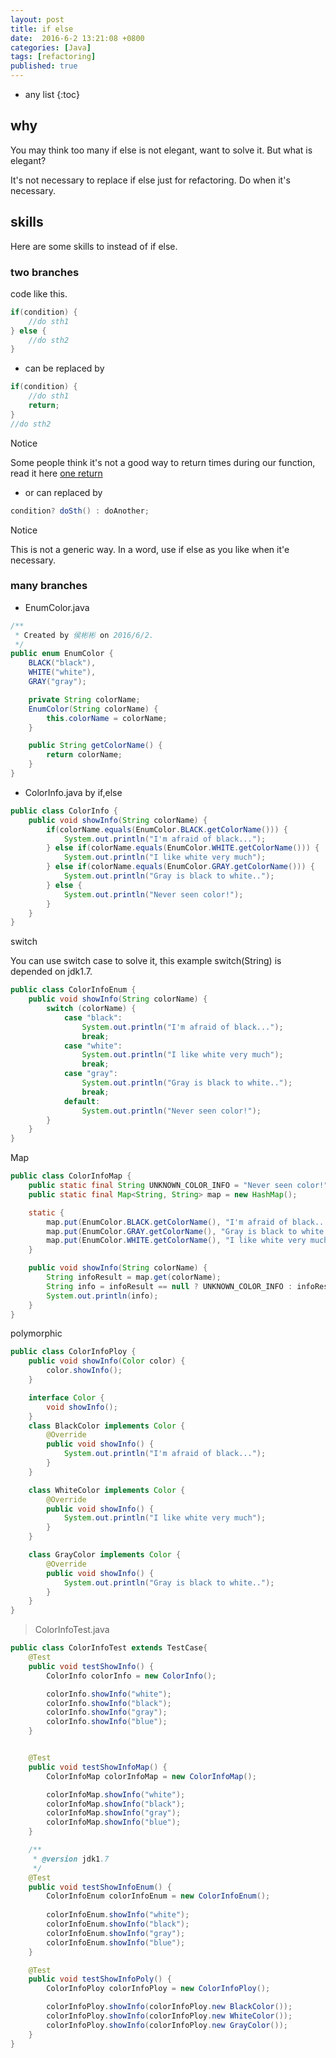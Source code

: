 ```yaml
---
layout: post
title: if else
date:  2016-6-2 13:21:08 +0800
categories: [Java]
tags: [refactoring]
published: true
---
```

* any list
{:toc}

## why

You may think too many if else is not elegant, want to solve it. But what is elegant?

It's not necessary to replace if else just for refactoring. Do when it's necessary.


## skills

Here are some skills to instead of if else.

### two branches

code like this.

```java
if(condition) {
    //do sth1
} else {
    //do sth2
}
```

- can be replaced by

```java
if(condition) {
    //do sth1
    return;
}
//do sth2
```

<label class="label label-warning">Notice</label>

Some people think it's not a good way to return times during our function, read it here [one return](http://www.theserverside.com/tip/A-return-to-Good-Code) 

- or can replaced by

```java
condition? doSth() : doAnother;
```

<label class="label label-warning">Notice</label>

This is not a generic way. In a word, use if else as you like when it'e necessary.
 
### many branches

- EnumColor.java

```java
/**
 * Created by 侯彬彬 on 2016/6/2.
 */
public enum EnumColor {
    BLACK("black"),
    WHITE("white"),
    GRAY("gray");

    private String colorName;
    EnumColor(String colorName) {
        this.colorName = colorName;
    }

    public String getColorName() {
        return colorName;
    }
}
```

- ColorInfo.java    by if,else

```java
public class ColorInfo {
    public void showInfo(String colorName) {
        if(colorName.equals(EnumColor.BLACK.getColorName())) {
            System.out.println("I'm afraid of black...");
        } else if(colorName.equals(EnumColor.WHITE.getColorName())) {
            System.out.println("I like white very much");
        } else if(colorName.equals(EnumColor.GRAY.getColorName())) {
            System.out.println("Gray is black to white..");
        } else {
            System.out.println("Never seen color!");
        }
    }
}
```

<label class="label label-success">switch</label>

You can use switch case to solve it, this example switch(String) is depended on jdk1.7.

```java
public class ColorInfoEnum {
    public void showInfo(String colorName) {
        switch (colorName) {
            case "black":
                System.out.println("I'm afraid of black...");
                break;
            case "white":
                System.out.println("I like white very much");
                break;
            case "gray":
                System.out.println("Gray is black to white..");
                break;
            default:
                System.out.println("Never seen color!");
        }
    }
}
```

<label class="label label-success">Map</label>

```java
public class ColorInfoMap {
    public static final String UNKNOWN_COLOR_INFO = "Never seen color!";
    public static final Map<String, String> map = new HashMap();

    static {
        map.put(EnumColor.BLACK.getColorName(), "I'm afraid of black...");
        map.put(EnumColor.GRAY.getColorName(), "Gray is black to white..");
        map.put(EnumColor.WHITE.getColorName(), "I like white very much");
    }

    public void showInfo(String colorName) {
        String infoResult = map.get(colorName);
        String info = infoResult == null ? UNKNOWN_COLOR_INFO : infoResult;
        System.out.println(info);
    }
}
```

<label class="label label-success">polymorphic</label>

```java
public class ColorInfoPloy {
    public void showInfo(Color color) {
        color.showInfo();
    }

    interface Color {
        void showInfo();
    }
    class BlackColor implements Color {
        @Override
        public void showInfo() {
            System.out.println("I'm afraid of black...");
        }
    }

    class WhiteColor implements Color {
        @Override
        public void showInfo() {
            System.out.println("I like white very much");
        }
    }

    class GrayColor implements Color {
        @Override
        public void showInfo() {
            System.out.println("Gray is black to white..");
        }
    }
}
```

> ColorInfoTest.java

```java
public class ColorInfoTest extends TestCase{
    @Test
    public void testShowInfo() {
        ColorInfo colorInfo = new ColorInfo();

        colorInfo.showInfo("white");
        colorInfo.showInfo("black");
        colorInfo.showInfo("gray");
        colorInfo.showInfo("blue");
    }


    @Test
    public void testShowInfoMap() {
        ColorInfoMap colorInfoMap = new ColorInfoMap();

        colorInfoMap.showInfo("white");
        colorInfoMap.showInfo("black");
        colorInfoMap.showInfo("gray");
        colorInfoMap.showInfo("blue");
    }

    /**
     * @version jdk1.7
     */
    @Test
    public void testShowInfoEnum() {
        ColorInfoEnum colorInfoEnum = new ColorInfoEnum();
        
        colorInfoEnum.showInfo("white");
        colorInfoEnum.showInfo("black");
        colorInfoEnum.showInfo("gray");
        colorInfoEnum.showInfo("blue");
    }

    @Test
    public void testShowInfoPoly() {
        ColorInfoPloy colorInfoPloy = new ColorInfoPloy();

        colorInfoPloy.showInfo(colorInfoPloy.new BlackColor());
        colorInfoPloy.showInfo(colorInfoPloy.new WhiteColor());
        colorInfoPloy.showInfo(colorInfoPloy.new GrayColor());
    }
}
```

